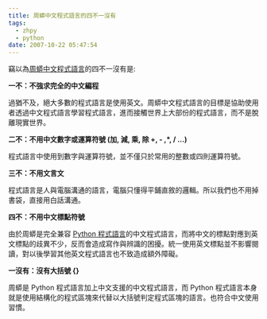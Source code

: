 ```yaml
---
title: 周蟒中文程式語言的四不一沒有
tags:
  - zhpy
  - python
date: 2007-10-22 05:47:54
---
```


竊以為[周蟒中文程式語言](http://code.google.com/p/zhpy/)的四不一沒有是:

   <span style="font-weight: bold;">一不：不強求完全的中文編程</span>

過猶不及，絕大多數的程式語言是使用英文。周蟒中文程式語言的目標是協助使用者透過中文程式語言學習程式語言，進而接觸世界上大部份的程式語言，而不是脫離現實世界。

   <span style="font-weight: bold;">二不：不用中文數字或運算符號 (加, 減, 乘, 除 +, - ,*, / ...)</span>

程式語言中使用到數字與運算符號，並不僅只於常用的整數或四則運算符號。

   <span style="font-weight: bold;">三不：不用文言文</span>

程式語言是人與電腦溝通的語言，電腦只懂得平鋪直敘的邏輯。所以我們也不用掉書袋，直接用白話溝通。

   <span style="font-weight: bold;">四不：不用中文標點符號</span>

由於周蟒是完全兼容 [Python 程式語言](http://www.python.org.tw/)的中文程式語言，而將中文的標點對應到英文標點的歧異不少，反而會造成寫作與辨識的困擾。統一使用英文標點並不影響閱讀，對以後學習其他英文程式語言也不致造成額外障礙。

   <span style="font-weight: bold;">一沒有：沒有大括號 {}</span>

周蟒是 Python 程式語言加上中文支援的中文程式語言，而 Python 程式語言本身就是使用結構化的程式區塊來代替以大括號判定程式區塊的語言。也符合中文使用習慣。